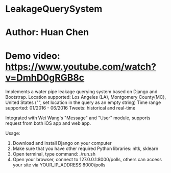 # LeakageQuerySystem
# Author: Huan Chen

# Demo video: https://www.youtube.com/watch?v=DmhD0gRGB8c

Implements a water pipe leakage querying system based on Django and Bootstrap.
Location supported: Los Angeles (LA), Montgomery County(MC), United States ("", set location in the query as an empty string)
Time range supported: 01/2016 - 06/2016
Tweets: historical and real-time

Integrated with Wei Wang's "Message" and "User" module, supports request from both iOS app and web app.

Usage:
1. Download and install Django on your computer
2. Make sure that you have other required Python libraries: nltk, sklearn
3. Open terminal, type command: ./run.sh
4. Open your browser, connect to 127.0.0.1:8000/polls, others can access your site via YOUR_IP_ADDRESS:8000/polls
